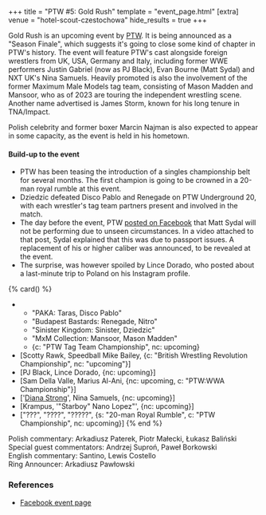 +++
title = "PTW #5: Gold Rush"
template = "event_page.html"
[extra]
venue = "hotel-scout-czestochowa"
hide_results = true
+++

Gold Rush is an upcoming event by [PTW](@/o/ptw.md). It is being announced as a "Season Finale", which suggests it's going to close some kind of chapter in PTW's history.
The event will feature PTW's cast alongside foreign wrestlers from UK, USA, Germany and Italy, including former WWE performers Justin Gabriel (now as PJ Black), Evan Bourne (Matt Sydal) and NXT UK's Nina Samuels. Heavily promoted is also the involvement of the former Maximum Male Models tag team, consisting of Mason Madden and Mansoor, who as of 2023 are touring the independent wrestling scene. Another name advertised is James Storm, known for his long tenure in TNA/Impact.

Polish celebrity and former boxer Marcin Najman is also expected to appear in some capacity, as the event is held in his hometown.

#### Build-up to the event

* PTW has been teasing the introduction of a singles championship belt for several months. The first champion is going to be crowned in a 20-man royal rumble at this event.
* Dziedzic defeated Disco Pablo and Renegade on PTW Underground 20, with each wrestler's tag team partners present and involved in the match.
* The day before the event, PTW [posted on Facebook][sydal-facebook-video] that Matt Sydal will not be performing due to unseen circumstances. In a video attached to that post, Sydal explained that this was due to passport issues. A replacement of his or higher caliber was announced, to be revealed at the event.
* The surprise, was however spoiled by Lince Dorado, who posted about a last-minute trip to Poland on his Instagram profile.

{% card() %}
- - "PAKA: Taras, Disco Pablo"
  - "Budapest Bastards: Renegade, Nitro"
  - "Sinister Kingdom: Sinister, Dziedzic"
  - "MxM Collection: Mansoor, Mason Madden"
  - {c: "PTW Tag Team Championship", nc: upcoming}
- [Scotty Rawk, Speedball Mike Bailey, {c: "British Wrestling Revolution Championship",
    nc: "upcoming"}]
- [PJ Black, Lince Dorado, {nc: upcoming}]
- [Sam Della Valle, Marius Al-Ani, {nc: upcoming, c: "PTW:WWA Championship"}]
- ['[Diana Strong](@/w/diana-strong.md)', Nina Samuels, {nc: upcoming}]
- [Krampus, '"Starboy" Nano Lopez"', {nc: upcoming}]
- ["???", "????", "?????", {s: "20-man Royal Rumble", c: "PTW Championship", nc: upcoming}]
{% end %}

Polish commentary: Arkadiusz Paterek, Piotr Małecki, Łukasz Baliński \
Special guest commentators: Andrzej Suproń, Paweł Borkowski \
English commentary: Santino, Lewis Costello \
Ring Announcer: Arkadiusz Pawłowski

### References

* [Facebook event page](https://www.facebook.com/events/3371743163122883/)

[sydal-facebook-video]: https://www.facebook.com/watch/?v=783495120471108
